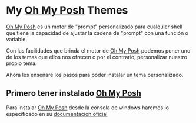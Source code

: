 # My [Oh My Posh](https://ohmyposh.dev/) Themes 
[Oh My Posh](https://ohmyposh.dev/) es un motor de "prompt" personalizado para cualquier shell que tiene la capacidad de ajustar la cadena de "prompt" con una función o variable.

Con las facilidades que brinda el motor de [Oh My Posh](https://ohmyposh.dev/) podemos poner uno de los temas que ellos nos ofrecen o por el contrario, personalizar nuestro propio tema.

Ahora les enseñare los pasos para poder instalar un tema personalizado.
## Primero tener instalado [Oh My Posh](https://ohmyposh.dev/)
Para instalar [Oh My Posh](https://ohmyposh.dev/) desde la consola de windows haremos lo especificado en su [documentacion oficial](https://ohmyposh.dev/docs/windows)


